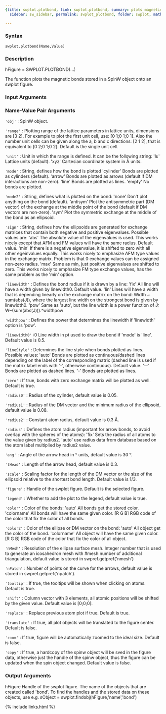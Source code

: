 ```yaml
---
{title: swplot.plotbond, link: swplot.plotbond, summary: plots magnetic bonds, keywords: sample,
  sidebar: sw_sidebar, permalink: swplot_plotbond, folder: swplot, mathjax: 'true'}

---
```


### Syntax

`swplot.plotbond(Name,Value)`

### Description

hFigure = SWPLOT.PLOTBOND(...)
 
The function plots the magnetic bonds stored in a SpinW object onto an
swplot figure.
 

### Input Arguments

### Name-Value Pair Arguments

`'obj'`
: SpinW object.

`'range'`
: Plotting range of the lattice parameters in lattice units,
  dimensions are [3 2]. For example to plot the first unit cell,
  use: [0 1;0 1;0 1]. Also the number unit cells can be given
  along the a, b and c directions: [2 1 2], that is equivalent to
  [0 2;0 1;0 2]. Default is the single unit cell.

`'unit'`
: Unit in which the range is defined. It can be the following
  string:
      'lu'        Lattice units (default).
      'xyz'       Cartesian coordinate system in Å units.

`'mode'`
: String, defines how the bond is plotted
      'cylinder'  Bonds are plotted as cylinders (default).
      'arrow'     Bonds are plotted as arrows (default if DM
                  interactions are non-zero).
      'line'      Bonds are plotted as lines.
      'empty'     No bonds are plotted.

`'mode2'`
: String, defines what is plotted on the bond:
      'none'      Don't plot anything on the bond (default).
      'antisym'   Plot the antisymmetric part (DM vector) of the 
                  exchange at the middle point of the bond
                  (default if DM vectors are non-zero).
      'sym'       Plot the symmetric exchange at the middle
                  of the bond as an ellipsoid.

`'sign'`
: String, defines how the ellipsoids are generated for exchange
  matrices that contain both negative and positive eigenvalues.
  Possible values are:
      'abs'       The absolute value of the eigenvalues is used.
                  This works nicely except that AFM and FM values
                  will have the same radius. Default value.
      'min'       If there is a negative eigenvalue, it is
                  shifted to zero with all other egeinvalues
                  equally. This works nicely to emphasize AFM
                  type values in the exchange matrix. Problem is
                  that 0 exchange values can be assigned non-zero
                  radius.
      'max'       Same as min, just positive eigenvalues are
                  shifted to zero. This works nicely to emphasize
                  FM type exchange values, has the same problem
                  as the 'min' option.

`'linewidth'`
: Defines the bond radius if it is drawn by a line:
      'fix'       All line will have a width given by linewidth0.
                  Default value.
      'lin'       Lines will have a width that is depending 
                  linearly on the exchange matrix on the bond:
                          Width ~ sum(abs(J)), 
                  where the largest line width on
                  the strongest bond is given by linewidth0.
      'pow'       Same as 'auto', but the line width is a
                  power function of J: W~(sum(abs(J))).^widthpow

`'widthpow'`
: Defines the power that determines the linewidth if 'linewidth'
  option is 'pow'.

`'linewidth0'`
:0 Line width in pt used to draw the bond if 'mode' is 'line'. 
  Default value is 0.5.

`'lineStyle'`
: Determines the line style when bonds plotted as lines. Possible
  values:
      'auto'      Bonds are plotted as continuous/dashed lines
                  depending on the label of the corresponding
                  matrix (dashed line is used if the matrix
                  label ends with '-', otherwise continuous).
                  Default value.
      '--'        Bonds are plotted as dashed lines.
      '-'         Bonds are plotted as lines.

`'zero'`
: If true, bonds with zero exchange matrix will be plotted as
  well. Default is true.

`'radius0'`
: Radius of the cylinder, default value is 0.05.

`'radius1'`
: Radius of the DM vector and the minimum radius of the 
  ellipsoid, default value is 0.08.

`'radius2'`
: Constant atom radius, default value is 0.3 Å.

`'radius'`
: Defines the atom radius (important for arrow bonds, to avoid
  overlap with the spheres of the atoms):
      'fix'       Sets the radius of all atoms to the value
                  given by radius2.
      'auto'      use radius data from database based on the atom
                  label multiplied by radius2 value.

`'ang'`
: Angle of the arrow head in ° units, default value is 30 °.

`'lHead'`
: Length of the arrow head, default value is 0.3.

`'scale'`
: Scaling factor for the length of the DM vector or the size of
  the ellipsoid relative to the shortest bond length. Default 
  value is 1/3.

`'figure'`
: Handle of the swplot figure. Default is the selected figure.

`'legend'`
: Whether to add the plot to the legend, default value is true.

`'color'`
: Color of the bonds:
      'auto'      All bonds get the stored color.
      'colorname' All bonds will have the same given color.
      [R G B]     RGB code of the color that fix the color of all
                  bonds.

`'color2'`
: Color of the ellipse or DM vector on the bond:
      'auto'      All object get the color of the bond.
      'colorname' All object will have the same given color.
      [R G B]     RGB code of the color that fix the color of all
                  object.

`'nMesh'`
: Resolution of the ellipse surface mesh. Integer number that is
  used to generate an icosahedron mesh with #mesh number of
  additional triangulation, default value is stored in
  swpref.getpref('nmesh')

`'nPatch'`
: Number of points on the curve for the arrows, default
  value is stored in swpref.getpref('npatch').

`'tooltip'`
: If true, the tooltips will be shown when clicking on atoms.
  Default is true.

`'shift'`
: Column vector with 3 elements, all atomic positions will be
  shifted by the given value. Default value is [0;0;0].

`'replace'`
: Replace previous atom plot if true. Default is true.

`'translate'`
: If true, all plot objects will be translated to the figure
  center. Default is false.

`'zoom'`
: If true, figure will be automatically zoomed to the ideal size.
  Default is false.

`'copy'`
: If true, a hardcopy of the spinw object will be sved in the
  figure data, otherwise just the handle of the spinw object, 
  thus the figure can be updated when the spin object changed.
  Default value is false. 

### Output Arguments

hFigure           Handle of the swplot figure.
The name of the objects that are created called 'bond'. To find the
handles and the stored data on these objects, use e.g.
  sObject = swplot.findobj(hFigure,'name','bond')

{% include links.html %}
